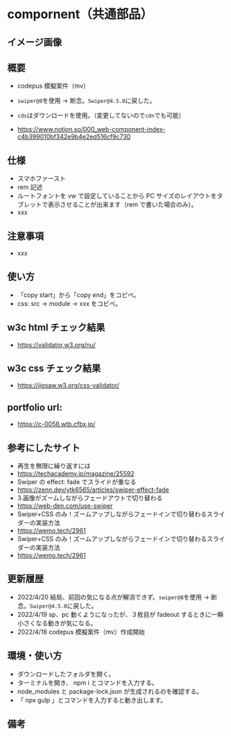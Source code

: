 # compornent（共通部品）

## イメージ画像

## 概要

- codepus 模擬案件（mv）
- `swiper@8`を使用 -> 断念。`Swiper@4.5.0`に戻した。
- `cds`はダウンロードを使用。（変更してないので`cdn`でも可能）

- https://www.notion.so/000_web-component-index-c4b399010bf342e9b4e2ed516cf9c730

## 仕様

- スマホファースト
- rem 記述
- ルートフォントを vw で設定していることから PC サイズのレイアウトをタブレットで表示させることが出来ます（rem で書いた場合のみ）。
- xxx

## 注意事項

- xxx

## 使い方

- 「copy start」から「copy end」をコピペ。
- css: src -> module -> xxx をコピペ。

## w3c html チェック結果

- https://validator.w3.org/nu/

## w3c css チェック結果

- https://jigsaw.w3.org/css-validator/

## portfolio url:

- https://c-0058.wtb.cfbx.jp/

## 参考にしたサイト

- 再生を無限に繰り返すには
- https://techacademy.jp/magazine/25592
- Swiper の effect: fade でスライドが重なる
- https://zenn.dev/ytk6565/articles/swiper-effect-fade
- 3.画像がズームしながらフェードアウトで切り替わる
- https://web-den.com/use-swiper
- Swiper+CSS のみ！ズームアップしながらフェードインで切り替わるスライダーの実装方法
- https://wemo.tech/2961
- Swiper+CSS のみ！ズームアップしながらフェードインで切り替わるスライダーの実装方法
- https://wemo.tech/2961

## 更新履歴

- 2022/4/20 結局、前回の気になる点が解消できず。`swiper@8`を使用 -> 断念。`Swiper@4.5.0`に戻した。
- 2022/4/19 sp、pc 動くようになったが、３枚目が fadeout するときに一瞬小さくなる動きが気になる。
- 2022/4/18 codepus 模擬案件（mv）作成開始

## 環境・使い方

- ダウンロードしたフォルダを開く。
- ターミナルを開き、 npm i とコマンドを入力する。
- node_modules と package-lock.json が生成されるのを確認する。
- 「 npx gulp 」とコマンドを入力すると動き出します。

## 備考
